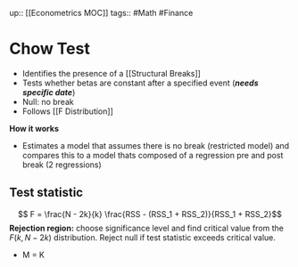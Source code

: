 up:: [[Econometrics MOC]]
tags:: #Math #Finance  
# Chow Test
- Identifies the presence of a [[Structural Breaks]]
- Tests whether betas are constant after a specified event (***needs specific date***)
- Null: no break
- Follows [[F Distribution]]

**How it works**
- Estimates a model that assumes there is no break (restricted model) and compares this to a model thats composed of a regression pre and post break (2 regressions)

## Test statistic
$$ F = \frac{N - 2k}{k} \frac{RSS - (RSS_1 + RSS_2)}{RSS_1 + RSS_2}$$
**Rejection region:** choose significance level and find critical value from the $F(k, N - 2k)$ distribution. Reject null if test statistic exceeds critical value.
- M = K

